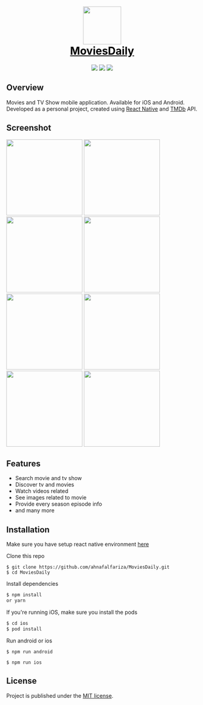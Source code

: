 <h1 align="center">
  <img src="https://user-images.githubusercontent.com/33027382/88688223-4a5eaa80-d123-11ea-93c0-45a745b27046.png" width="100"><br>
  <a href="github.com/ahnafalfariza/moviesdaily" style="color: black"><span>MoviesDaily</span></a><br>
</h1>

<p align="center">
  <img src="https://img.shields.io/badge/react-16.13-green.svg" />
  <img src="https://img.shields.io/badge/react--native-0.63-blue.svg" />
  <img src="https://img.shields.io/badge/license-MIT-red" />
</p>

## Overview

Movies and TV Show mobile application. Available for iOS and Android.
Developed as a personal project, created using [React Native](https://facebook.github.io/react-native/) and [TMDb](https://www.themoviedb.org/) API.

## Screenshot

<img src="https://user-images.githubusercontent.com/33027382/88659555-710aea00-d0ff-11ea-952c-9c62a8b654b1.png" width="200" /> <img src="https://user-images.githubusercontent.com/33027382/88659564-736d4400-d0ff-11ea-84b2-87de74afbc66.png" width="200" /> <img src="https://user-images.githubusercontent.com/33027382/88659539-6bad9f80-d0ff-11ea-8594-0b2b29103282.png" width="200" /> <img src="https://user-images.githubusercontent.com/33027382/88659552-6fd9bd00-d0ff-11ea-8de0-8f2214f5244e.png" width="200" /> <img src="https://user-images.githubusercontent.com/33027382/88659557-71a38080-d0ff-11ea-95b3-ac427db79f85.png" width="200" /> <img src="https://user-images.githubusercontent.com/33027382/88659559-723c1700-d0ff-11ea-92de-fe595bc02469.png" width="200" /> <img src="https://user-images.githubusercontent.com/33027382/88659563-72d4ad80-d0ff-11ea-811e-552659f06c25.png" width="200" /> <img src="https://user-images.githubusercontent.com/33027382/88659566-7405da80-d0ff-11ea-824a-ae3d50e23edd.png" width="200" />

## Features

- Search movie and tv show
- Discover tv and movies
- Watch videos related
- See images related to movie
- Provide every season episode info
- and many more

## Installation

Make sure you have setup react native environment [here](https://reactnative.dev/docs/environment-setup)

Clone this repo

```
$ git clone https://github.com/ahnafalfariza/MoviesDaily.git
$ cd MoviesDaily
```

Install dependencies

```sh
$ npm install
or yarn
```

If you're running iOS, make sure you install the pods

```sh
$ cd ios
$ pod install
```

Run android or ios

```
$ npm run android
```

```
$ npm run ios
```

## License

Project is published under the [MIT license](/LICENSE).
